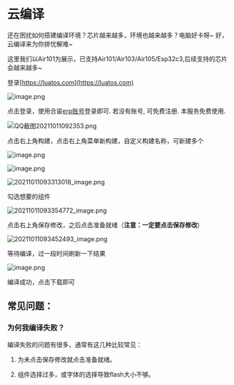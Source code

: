 # 云编译

还在困扰如何搭建编译环境？芯片越来越多，环境也越来越多？电脑好卡呀~ 好，云编译来为你排忧解难~

这里我们以Air101为展示，已支持Air101/Air103/Air105/Esp32c3,后续支持的芯片会越来越多~

登录[https://luatos.com](https://luatos.com)

![image.png](https://cdn.openluat-luatcommunity.openluat.com/images/20211011092251619_image.png)

点击登录，使用合宙[erp账号](http://erp.openluat.com)登录即可. 若没有账号, 可免费注册. 本服务免费使用.

![QQ截图20211011092353.png](https://cdn.openluat-luatcommunity.openluat.com/images/20211011092608787_QQ截图20211011092353.png)

点击右上角构建，点击右上角菜单新构建，自定义构建名称，可新建多个

![image.png](https://cdn.openluat-luatcommunity.openluat.com/images/20211011092859451_image.png)

![image.png](https://cdn.openluat-luatcommunity.openluat.com/images/20211011092945203_image.png)

![20211011093313018_image.png](https://cdn.openluat-luatcommunity.openluat.com/images/20211011094139885_20211011093313018_image.png)

勾选想要的组件

![20211011093354772_image.png](https://cdn.openluat-luatcommunity.openluat.com/images/20211011094238218_20211011093354772_image.png)

点击右上角保存修改，之后点击准备就绪（**注意：一定要点击保存修改**)

![20211011093452493_image.png](https://cdn.openluat-luatcommunity.openluat.com/images/20211011094345320_20211011093452493_image.png)

等待编译，过一段时间刷新一下结果

![image.png](https://cdn.openluat-luatcommunity.openluat.com/images/20211011093739823_image.png)

编译成功，点击下载即可

## **常见问题：**

### 为何我编译失败？

编译失败的问题有很多，通常有这几种比较常见：

1. 为未点击保存修改就点击准备就绪。

2. 组件选择过多，或字体的选择导致flash大小不够。
